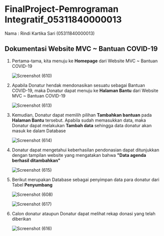 # FinalProject-Pemrograman Integratif_05311840000013
Nama : Rindi Kartika Sari (05311840000013)

## Dokumentasi Website MVC ~ Bantuan COVID-19
1.  Pertama-tama, kita menuju ke __Homepage__ dari  Website MVC ~ Bantuan COVID-19 <br>

    ![Screenshot (610)](https://user-images.githubusercontent.com/49342639/82148009-ce6ef900-987b-11ea-9510-2d52e8acd0cb.png)
    
2.  Apabila Donatur hendak mendonasikan sesuatu sebagai Bantuan COVID-19, maka Donatur dapat menuju ke __Halaman Bantu__ dari  Website MVC ~ Bantuan COVID-19 <br>

    ![Screenshot (613)](https://user-images.githubusercontent.com/49342639/82148050-34f41700-987c-11ea-854b-854179258980.png)
    
3.  Kemudian, Donatur dapat memilih pilihan __Tambahkan bantuan__ pada __Halaman Bantu__ tersebut. Apabila sudah memasukkan data, maka Donatur dapat melakukan __Tambah data__ sehingga data donatur akan masuk ke dalam Database <br>

    ![Screenshot (614)](https://user-images.githubusercontent.com/49342639/82148108-869ca180-987c-11ea-9f90-4a5596d1af47.png)
    
4.  Donatur dapat mengetahui keberhasilan pendonasian dapat ditunjukkan dengan tampilan website yang mengatakan bahwa __"Data agenda berhasil ditambahkan"__ <br>

    ![Screenshot (615)](https://user-images.githubusercontent.com/49342639/82148329-b39d8400-987d-11ea-904a-aa1a36a69ca5.png)

5.  Berikut merupakan Database sebagai penyimpan data para donatur dari Tabel __Penyumbang__<br>

    ![Screenshot (608)](https://user-images.githubusercontent.com/49342639/82148409-31fa2600-987e-11ea-9843-da239e13df8d.png)

    ![Screenshot (617)](https://user-images.githubusercontent.com/49342639/82148202-12aec900-987d-11ea-9c73-2c555b4b1d01.png)
    
6.  Calon donatur ataupun Donatur dapat melihat rekap donasi yang telah diberikan <br>

    ![Screenshot (616)](https://user-images.githubusercontent.com/49342639/82148388-0aa35900-987e-11ea-8f8c-607c2570c9ac.png)

